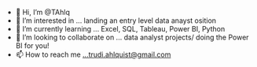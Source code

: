 - 👋 Hi, I’m @TAhlq
- 👀 I’m interested in ... landing an entry level data anayst osition
- 🌱 I’m currently learning ... Excel, SQL, Tableau, Power BI, Python
- 💞️ I’m looking to collaborate on ... data analyst projects/ doing the Power BI for you!
- 📫 How to reach me ...trudi.ahlquist@gmail.com

<!---
TAhlq/TAhlq is a ✨ special ✨ repository because its `README.md` (this file) appears on your GitHub profile.
You can click the Preview link to take a look at your changes.
--->
